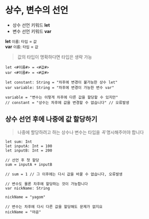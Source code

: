 # 상수, 변수의 선언
* 상수 선언 키워드 __let__
* 변수 선언 키워드 __var__

__let__ `이름`: `타입` = `값`  
__var__ `이름`: `타입` = `값`

> 값의 타입이 명확하다면 타입은 생략 가능

```
let <#이름#> = <#값#>  
var <#이름#> = <#값#>
```

```
let constant: String = "차후에 변경이 불가능한 상수 let"
var variable: String = "차후에 변경이 가능한 변수 var"

variable = "변수는 이렇게 차후에 다른 값을 할당할 수 있지만"
// constant = "상수는 차후에 값을 변경할 수 없습니다" // 오류발생
```

## 상수 선언 후에 나중에 값 할당하기

> 나중에 할당하려고 하는 상수나 변수는 타입을 _꼭_ 명시해주어야 합니다

```
let sum: Int
let inputA: Int = 100
let inputB: Int = 200

// 선언 후 첫 할당
sum = inputA + inputB

// sum = 1 // 그 이후에는 다시 값을 바꿀 수 없습니다, 오류발생

// 변수도 물론 차후에 할당하는 것이 가능합니다
var nickName: String

nickName = "yagom"

// 변수는 차후에 다시 다른 값을 할당해도 문제가 없지요
nickName = "야곰"
```